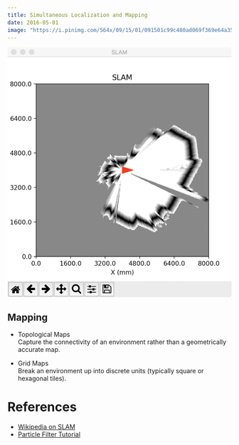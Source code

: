 ```yaml
---
title: Simultaneous Localization and Mapping
date: 2016-05-01
image: "https://i.pinimg.com/564x/09/15/01/091501c99c480ad069f369e64a35c271.jpg"
---
```


![](slam.png)

## Mapping

  - Topological Maps  
    Capture the connectivity of an environment rather than a
    geometrically accurate map.

  - Grid Maps  
    Break an environment up into discrete units (typically square or
    hexagonal tiles).

# References

- [Wikipedia on SLAM](https://en.wikipedia.org/wiki/Simultaneous_localization_and_mapping)
- [Particle Filter Tutorial](particletutorial.pdf)
